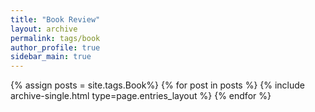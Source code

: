 ```yaml
---
title: "Book Review"
layout: archive
permalink: tags/book
author_profile: true
sidebar_main: true
---
```


{% assign posts = site.tags.Book%}
{% for post in posts %} {% include archive-single.html type=page.entries_layout %} {% endfor %}
